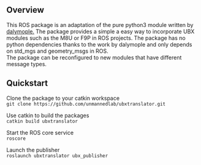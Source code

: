## Overview

This ROS package is an adaptation of the pure python3 module written by <a href="https://github.com/dalymople">dalymople.</a> 
The package provides a simple a easy way to incorporate UBX modules such as the M8U or F9P in ROS projects. 
The package has no python dependencies thanks to the work by dalymople and only depends on std_mgs and geometry_msgs in ROS.  
The package can be reconfigured to new modules that have different message types.


## Quickstart

Clone the package to your catkin workspace<br>
`git clone https://github.com/unmannedlab/ubxtranslator.git`

Use catkin to build the packages<br>
`catkin build ubxtranslator`

Start the ROS core service<br>
`roscore`

Launch the publisher<br>
`roslaunch ubxtranslator ubx_publisher`